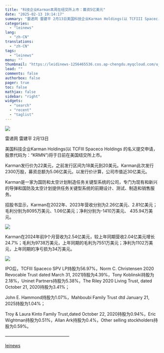 ```yaml
---
title: "科技企业Karman本周在纽交所上市：募资5亿美元"
date: "2025-02-13 19:14:17"
summary: "雷递网 雷建平 2月13日美国科技企业Karman Holdings(以 TCFIII Spacec..."
categories:
  - "leinews"
lang:
  - "zh-CN"
translations:
  - "zh-CN"
tags:
  - "leinews"
menu: ""
thumbnail: "https://leidinews-1256465536.cos.ap-chengdu.myqcloud.com/u_News/20250213/6387507085307772192493432.jpeg"
lead: ""
comments: false
authorbox: false
pager: true
toc: false
mathjax: false
sidebar: "right"
widgets:
  - "search"
  - "recent"
  - "taglist"
---
```


![](https://p3-sign.toutiaoimg.com/tos-cn-i-axegupay5k/c829b8f03c104a67b205b1015546a6b6~tplv-tt-origin-web:gif.jpeg?_iz=58558&from=article.pc_detail&lk3s=953192f4&x-expires=1740049862&x-signature=smfeYq7Lal7rvZNfsyehsy32afc%3D)

雷递网 雷建平 2月13日

美国科技企业Karman Holdings(以 TCFIII Spaceco Holdings 的名义提交申请，股票代码为：“KRMN”)将于日前在美国纽交所上市。

Karman发行价为22美元，之前发行区间为18美元到20美元。Karman此次发行2300万股，募资总额为5.06亿美元。以发行价计算，公司市值近30亿美元。

Karman是一家为国防和太空计划制造任务关键型系统的公司，专门为现有和新兴的导弹和国防及太空计划提供任务关键型系统的前期设计、测试、制造和销售服务。

招股书显示，Karman在2022年、2023年营收分别为2.26亿美元、2.81亿美元；毛利分别为8095万美元、1.06亿美元；净利分别为-1410万美元、 435.94万美元。

![](https://p3-sign.toutiaoimg.com/tos-cn-i-6w9my0ksvp/2c0b0bd3516241728d3cf45156288ca8~tplv-tt-origin-web:gif.jpeg?_iz=58558&from=article.pc_detail&lk3s=953192f4&x-expires=1740049862&x-signature=ERJyVAT8hw%2F1ZWFhYFMbGtfPWQM%3D)

Karman在2024年前9个月营收为2.54亿美元，较上年同期营收2.04亿美元增长24.7%；毛利为9738万美元，上年同期的毛利为7551万美元；净利为1102万美元，上年同期的净亏损为34万美元。

![](https://p3-sign.toutiaoimg.com/tos-cn-i-6w9my0ksvp/7d5581f526b34f9cbc880ecda035f0c9~tplv-tt-origin-web:gif.jpeg?_iz=58558&from=article.pc_detail&lk3s=953192f4&x-expires=1740049862&x-signature=pbUQpE1c1Fbccw7B5tPrvpLrr94%3D)

IPO后，TCFIII Spaceco SPV LP持股为56.97%，Norm C. Christensen 2020 Revocable Trust dated March 31, 2021持股为4.39%，Tony Koblinski持股为2.18%，Uninet Partners持股为5.38%，The Riley 2020 Living Trust, dated October 21, 2020持股为3.41%；

John E. Hammond持股为1.07%，Mahboubi Family Trust dtd January 21, 2025持股为1.04%；

Troy & Laura Kinto Family Trust,dated October 22, 2020持股为0.94%，Eric Wightman持股为0.51%，Allan Ark持股为0.4%，Other selling stockholders持股为0.59%。

———————————————

[leinews](https://www.leinews.com/n29029/detail.html)
